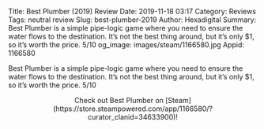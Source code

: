Title: Best Plumber (2019) Review
Date: 2019-11-18 03:17
Category: Reviews
Tags: neutral review
Slug: best-plumber-2019
Author: Hexadigital
Summary: Best Plumber is a simple pipe-logic game where you need to ensure the water flows to the destination. It’s not the best thing around, but it’s only $1, so it’s worth the price. 5/10
og_image: images/steam/1166580.jpg
Appid: 1166580

Best Plumber is a simple pipe-logic game where you need to ensure the water flows to the destination. It’s not the best thing around, but it’s only $1, so it’s worth the price. 5/10

<center>Check out Best Plumber on [Steam](https://store.steampowered.com/app/1166580/?curator_clanid=34633900)!</center>
